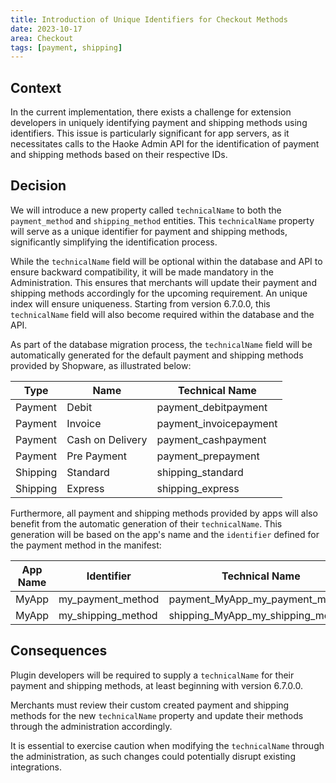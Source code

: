 ```yaml
---
title: Introduction of Unique Identifiers for Checkout Methods
date: 2023-10-17
area: Checkout
tags: [payment, shipping]
---
```


## Context
In the current implementation, there exists a challenge for extension developers in uniquely identifying payment and shipping methods using identifiers.
This issue is particularly significant for app servers, as it necessitates calls to the Haoke Admin API for the identification of payment and shipping methods based on their respective IDs.

## Decision
We will introduce a new property called `technicalName` to both the `payment_method` and `shipping_method` entities.
This `technicalName` property will serve as a unique identifier for payment and shipping methods, significantly simplifying the identification process.

While the `technicalName` field will be optional within the database and API to ensure backward compatibility, it will be made mandatory in the Administration.
This ensures that merchants will update their payment and shipping methods accordingly for the upcoming requirement.
An unique index will ensure uniqueness.
Starting from version 6.7.0.0, this `technicalName` field will also become required within the database and the API.

As part of the database migration process, the `technicalName` field will be automatically generated for the default payment and shipping methods provided by Shopware, as illustrated below:

| Type     | Name             | Technical Name          |
|----------|------------------|-------------------------|
| Payment  | Debit            | payment_debitpayment    |
| Payment  | Invoice          | payment_invoicepayment  |
| Payment  | Cash on Delivery | payment_cashpayment     |
| Payment  | Pre Payment      | payment_prepayment      |
| Shipping | Standard         | shipping_standard       |
| Shipping | Express          | shipping_express        |

Furthermore, all payment and shipping methods provided by apps will also benefit from the automatic generation of their `technicalName`.
This generation will be based on the app's name and the `identifier` defined for the payment method in the manifest:

| App Name | Identifier         | Technical Name                    |
|----------|--------------------|-----------------------------------|
| MyApp    | my_payment_method  | payment_MyApp_my_payment_method   |
| MyApp    | my_shipping_method | shipping_MyApp_my_shipping_method |

## Consequences
Plugin developers will be required to supply a `technicalName` for their payment and shipping methods, at least beginning with version 6.7.0.0.

Merchants must review their custom created payment and shipping methods for the new `technicalName` property and update their methods through the administration accordingly.

It is essential to exercise caution when modifying the `technicalName` through the administration, as such changes could potentially disrupt existing integrations.

